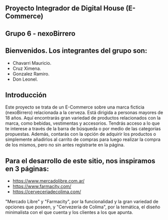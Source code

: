 ## Proyecto Integrador de Digital House (E-Commerce)
## Grupo 6 - nexoBirrero
## Bienvenidos. Los integrantes del grupo son:

- Chavarri Mauricio.
- Cruz Ximena.
- Gonzalez Ramiro.
- Don Leonel.

## Introducción

Este proyecto se trata de un E-Commerce sobre una marca ficticia (nexoBirrero) relacionada a la cerveza. 
Está dirigida a personas mayores de 18 años. 
Aquí encontrarás gran variedad de productos relacionados con la marca, como bebidas, vestimentas y accesorios. 
Tendrás acceso a lo que te interese a través de la barra de búsqueda o por medio de las categorias propuestas. 
Además, contarás con la opción de adquirir los productos o simplemente añadirlos al carrito de compras para luego 
realizar la compra de los mismos, pero no sin antes registrarte en la página.

## Para el desarrollo de este sitio, nos inspiramos en 3 páginas:

- https://www.mercadolibre.com.ar/ 
- https://www.farmacity.com/ 
- https://cerveceriadecolima.com/

"Mercado Libre" y "Farmacity", por la funcionalidad y la gran variedad de opciones que poseen, y "Cervezería de Colima", por la temática, el diseño minimalista con el que cuenta y los clientes a los que apunta.
